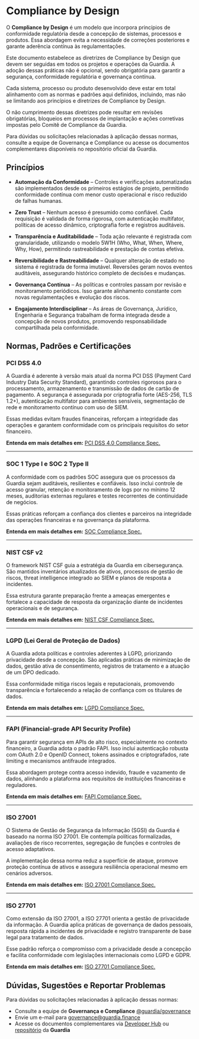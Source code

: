 # Compliance by Design

O **Compliance by Design** é um modelo que incorpora princípios de conformidade regulatória desde a concepção de sistemas, processos e produtos. Essa abordagem evita a necessidade de correções posteriores e garante aderência contínua às regulamentações.

Este documento estabelece as diretrizes de Compliance by Design que devem ser seguidas em todos os projetos e operações da Guardia. A adoção dessas práticas não é opcional, sendo obrigatória para garantir a segurança, conformidade regulatória e governança contínua.

Cada sistema, processo ou produto desenvolvido deve estar em total alinhamento com as normas e padrões aqui definidos, incluindo, mas não se limitando aos princípios e diretrizes de Compliance by Design.

O não cumprimento dessas diretrizes pode resultar em revisões obrigatórias, bloqueios em processos de implantação e ações corretivas impostas pelo Comitê de Compliance da Guardia.

Para dúvidas ou solicitações relacionadas à aplicação dessas normas, consulte a equipe de Governança e Compliance ou acesse os documentos complementares disponíveis no repositório oficial da Guardia.

## Princípios

- **Automação da Conformidade** – Controles e verificações automatizadas são implementados desde os primeiros estágios de projeto, permitindo conformidade contínua com menor custo operacional e risco reduzido de falhas humanas.

- **Zero Trust** – Nenhum acesso é presumido como confiável. Cada requisição é validada de forma rigorosa, com autenticação multifator, políticas de acesso dinâmico, criptografia forte e registros auditáveis.

- **Transparência e Auditabilidade** – Toda ação relevante é registrada com granularidade, utilizando o modelo 5W1H (Who, What, When, Where, Why, How), permitindo rastreabilidade e prestação de contas efetiva.

- **Reversibilidade e Rastreabilidade** – Qualquer alteração de estado no sistema é registrada de forma imutável. Reversões geram novos eventos auditáveis, assegurando histórico completo de decisões e mudanças.

- **Governança Contínua** – As políticas e controles passam por revisão e monitoramento periódicos. Isso garante alinhamento constante com novas regulamentações e evolução dos riscos.

- **Engajamento Interdisciplinar** – As áreas de Governança, Jurídico, Engenharia e Segurança trabalham de forma integrada desde a concepção de novos produtos, promovendo responsabilidade compartilhada pela conformidade.

## Normas, Padrões e Certificações

### PCI DSS 4.0

A Guardia é aderente à versão mais atual da norma PCI DSS (Payment Card Industry Data Security Standard), garantindo controles rigorosos para o processamento, armazenamento e transmissão de dados de cartão de pagamento. A segurança é assegurada por criptografia forte (AES-256, TLS 1.2+), autenticação multifator para ambientes sensíveis, segmentação de rede e monitoramento contínuo com uso de SIEM.

Essas medidas evitam fraudes financeiras, reforçam a integridade das operações e garantem conformidade com os principais requisitos do setor financeiro.

**Entenda em mais detalhes em:** [PCI DSS 4.0 Compliance Spec.](../specifications/pci-dss-4.0.md)

---

### SOC 1 Type I e SOC 2 Type II

A conformidade com os padrões SOC assegura que os processos da Guardia sejam auditáveis, resilientes e confiáveis. Isso inclui controle de acesso granular, retenção e monitoramento de logs por no mínimo 12 meses, auditorias externas regulares e testes recorrentes de continuidade de negócios.

Essas práticas reforçam a confiança dos clientes e parceiros na integridade das operações financeiras e na governança da plataforma.

**Entenda em mais detalhes em:** [SOC Compliance Spec.](../specifications/soc.md)

---

### NIST CSF v2

O framework NIST CSF guia a estratégia da Guardia em cibersegurança. São mantidos inventários atualizados de ativos, processos de gestão de riscos, threat intelligence integrado ao SIEM e planos de resposta a incidentes.

Essa estrutura garante preparação frente a ameaças emergentes e fortalece a capacidade de resposta da organização diante de incidentes operacionais e de segurança.

**Entenda em mais detalhes em:** [NIST CSF Compliance Spec.](../specifications/nist-csf.md)

---

### LGPD (Lei Geral de Proteção de Dados)

A Guardia adota políticas e controles aderentes à LGPD, priorizando privacidade desde a concepção. São aplicadas práticas de minimização de dados, gestão ativa de consentimento, registros de tratamento e a atuação de um DPO dedicado.

Essa conformidade mitiga riscos legais e reputacionais, promovendo transparência e fortalecendo a relação de confiança com os titulares de dados.

**Entenda em mais detalhes em:** [LGPD Compliance Spec.](../specifications/lgpd.md)

---

### FAPI (Financial-grade API Security Profile)

Para garantir segurança em APIs de alto risco, especialmente no contexto financeiro, a Guardia adota o padrão FAPI. Isso inclui autenticação robusta com OAuth 2.0 e OpenID Connect, tokens assinados e criptografados, rate limiting e mecanismos antifraude integrados.

Essa abordagem protege contra acesso indevido, fraude e vazamento de dados, alinhando a plataforma aos requisitos de instituições financeiras e reguladores.

**Entenda em mais detalhes em:** [FAPI Compliance Spec.](../specifications/fapi.md)

---

### ISO 27001

O Sistema de Gestão de Segurança da Informação (SGSI) da Guardia é baseado na norma ISO 27001. Ele contempla políticas formalizadas, avaliações de risco recorrentes, segregação de funções e controles de acesso adaptativos.

A implementação dessa norma reduz a superfície de ataque, promove proteção contínua de ativos e assegura resiliência operacional mesmo em cenários adversos.

**Entenda em mais detalhes em:** [ISO 27001 Compliance Spec.](../specifications/iso-27001.md)

---

### ISO 27701

Como extensão da ISO 27001, a ISO 27701 orienta a gestão de privacidade da informação. A Guardia aplica práticas de governança de dados pessoais, resposta rápida a incidentes de privacidade e registro transparente de base legal para tratamento de dados.

Esse padrão reforça o compromisso com a privacidade desde a concepção e facilita conformidade com legislações internacionais como LGPD e GDPR.

**Entenda em mais detalhes em:** [ISO 27701 Compliance Spec.](../specifications/iso-27701.md)

## Dúvidas, Sugestões e Reportar Problemas

Para dúvidas ou solicitações relacionadas à aplicação dessas normas:

- Consulte a equipe de **Governança e Compliance** [@guardia/governance](https://github.com/guardiafinance/governance)
- Envie um e-mail para [governance@guardia.finance](mailto:governance@guardia.finance)
- Acesse os documentos complementares via [Developer Hub](https://hub.guardia.finance) ou [repositório](https://github.com/guardia/hub) da **Guardia**
